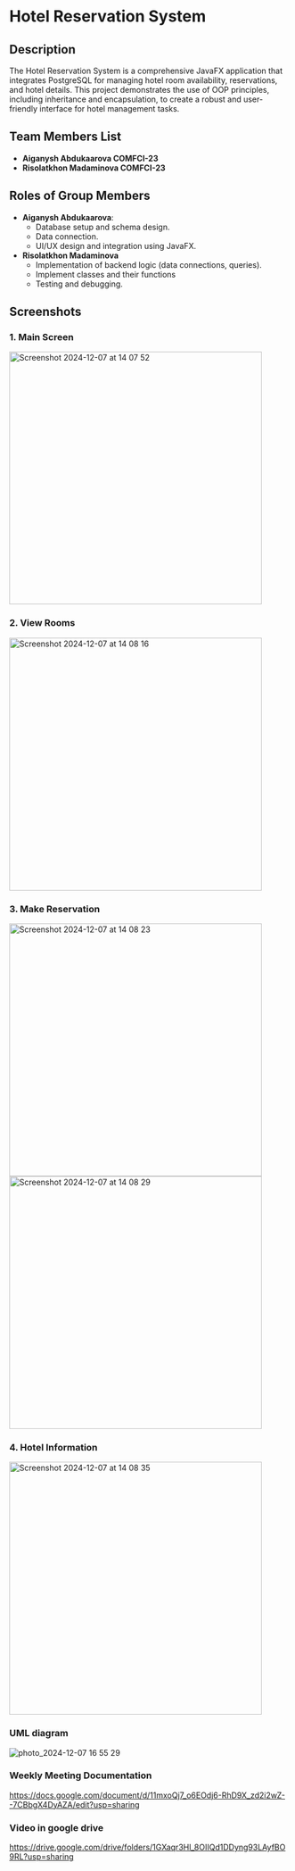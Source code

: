 # Hotel Reservation System

## Description
The Hotel Reservation System is a comprehensive JavaFX application that integrates PostgreSQL for managing hotel room availability, reservations, and hotel details. This project demonstrates the use of OOP principles, including inheritance and encapsulation, to create a robust and user-friendly interface for hotel management tasks.


## Team Members List
- **Aiganysh Abdukaarova COMFCI-23**
- **Risolatkhon Madaminova COMFCI-23**

## Roles of Group Members
- **Aiganysh Abdukaarova**:
  - Database setup and schema design.
  - Data connection.
  - UI/UX design and integration using JavaFX.
- **Risolatkhon Madaminova**
  - Implementation of backend logic (data connections, queries).
  - Implement classes and their functions
  - Testing and debugging.
 
## Screenshots
### 1. Main Screen  
<img width="453" alt="Screenshot 2024-12-07 at 14 07 52" src="https://github.com/user-attachments/assets/6e62cd15-4ac0-45d8-94bd-2c59047d08bc">


### 2. View Rooms  
<img width="453" alt="Screenshot 2024-12-07 at 14 08 16" src="https://github.com/user-attachments/assets/837434e0-bdda-4f5b-a1bc-bea95090af79">


### 3. Make Reservation  
<img width="453" alt="Screenshot 2024-12-07 at 14 08 23" src="https://github.com/user-attachments/assets/f2b4350a-80f6-4514-be39-cb5918361263">


<img width="453" alt="Screenshot 2024-12-07 at 14 08 29" src="https://github.com/user-attachments/assets/34731a36-ca36-41cc-9165-2d329e8459ec">
 
### 4. Hotel Information
<img width="453" alt="Screenshot 2024-12-07 at 14 08 35" src="https://github.com/user-attachments/assets/411da41d-5505-4d77-80b4-f038d5962fc5">



### UML diagram
![photo_2024-12-07 16 55 29](https://github.com/user-attachments/assets/29c15ef3-5efa-4660-a93d-d30714058e8c)


### Weekly Meeting Documentation
https://docs.google.com/document/d/11mxoQj7_o6EOdj6-RhD9X_zd2i2wZ--7CBbgX4DyAZA/edit?usp=sharing



### Video in google drive
https://drive.google.com/drive/folders/1GXaqr3Hl_8OIIQd1DDyng93LAyfBO9RL?usp=sharing
